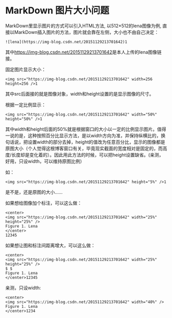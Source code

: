 # MarkDown 图片大小问题

MarkDown里显示图片的方式可以引入HTML方法, 
 以512×512的lena图像为例, 
 直接以MarkDown插入图片的方法，图片就会靠在左侧，大小也不由自己决定：

```
![lena](https://img-blog.csdn.net/20151129213701642)1
```

其中<https://img-blog.csdn.net/20151129213701642>是本人上传的lena图像链接。

固定图片显示大小：

```
<img src="https://img-blog.csdn.net/20151129213701642" width=256 height=256 />1
```

其中src后面接的就是图像对象，width和height设置的是显示图像的尺寸。

根据一定比例显示：

```
<img src="https://img-blog.csdn.net/20151129213701642" width="50%" height="50%" />1
```

其中width和height后面的50%就是根据窗口的大小以一定的比例显示图片。值得一说的是，这种按照百分比显示方法，是以width方向为准，并保持纵横比的，换句话说，把设置width的部分去掉，height的值改为任意百分比，显示的图像都是原图大小（个人觉得这根博客窗口有关，毕竟现实截面的宽度相对是固定的，而高度/长度却是变化着的）。因此用此方法的时候，可以把height设置缺省。(亲测，好用，只设width，可以维持原图比例）

如：

```
<img src="https://img-blog.csdn.net/20151129213701642" height="5%" />1
```

是不是，还是原图的大小……

如果想给图像加个标注，可以这么做：

```
<center>
<img src="https://img-blog.csdn.net/20151129213701642" width="25%" height="25%" />
Figure 1. Lena
</center>
12345
```

 如果想让图和标注间距离增大，可以这么做：

```
<center>
<img src="https://img-blog.csdn.net/20151129213701642" width="25%" height="25%" />
$ $
Figure 1. Lena
</center>12345
```

亲测，只设width:

```
<center>
<img src="https://img-blog.csdn.net/20151129213701642" width="40%" />
Figure 1. Lena
</center>1234
```
